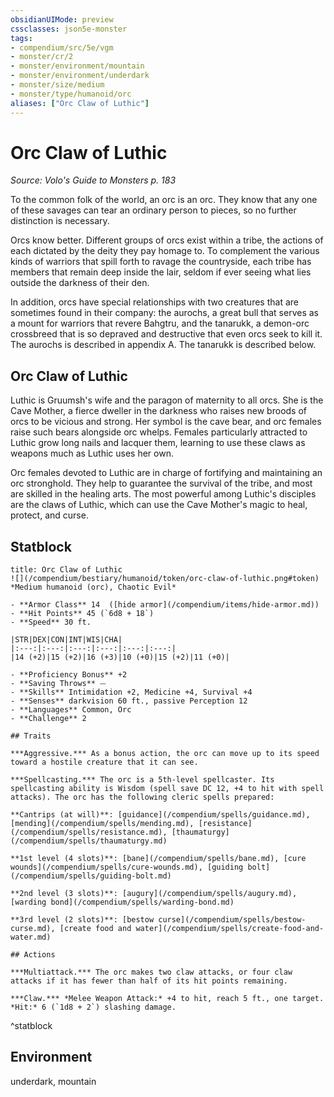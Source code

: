 ```yaml
---
obsidianUIMode: preview
cssclasses: json5e-monster
tags:
- compendium/src/5e/vgm
- monster/cr/2
- monster/environment/mountain
- monster/environment/underdark
- monster/size/medium
- monster/type/humanoid/orc
aliases: ["Orc Claw of Luthic"]
---
```

# Orc Claw of Luthic
*Source: Volo's Guide to Monsters p. 183*  

To the common folk of the world, an orc is an orc. They know that any one of these savages can tear an ordinary person to pieces, so no further distinction is necessary.

Orcs know better. Different groups of orcs exist within a tribe, the actions of each dictated by the deity they pay homage to. To complement the various kinds of warriors that spill forth to ravage the countryside, each tribe has members that remain deep inside the lair, seldom if ever seeing what lies outside the darkness of their den.

In addition, orcs have special relationships with two creatures that are sometimes found in their company: the aurochs, a great bull that serves as a mount for warriors that revere Bahgtru, and the tanarukk, a demon-orc crossbreed that is so depraved and destructive that even orcs seek to kill it. The aurochs is described in appendix A. The tanarukk is described below.

## Orc Claw of Luthic

Luthic is Gruumsh's wife and the paragon of maternity to all orcs. She is the Cave Mother, a fierce dweller in the darkness who raises new broods of orcs to be vicious and strong. Her symbol is the cave bear, and orc females raise such bears alongside orc whelps. Females particularly attracted to Luthic grow long nails and lacquer them, learning to use these claws as weapons much as Luthic uses her own.

Orc females devoted to Luthic are in charge of fortifying and maintaining an orc stronghold. They help to guarantee the survival of the tribe, and most are skilled in the healing arts. The most powerful among Luthic's disciples are the claws of Luthic, which can use the Cave Mother's magic to heal, protect, and curse.

## Statblock

```ad-statblock
title: Orc Claw of Luthic
![](/compendium/bestiary/humanoid/token/orc-claw-of-luthic.png#token)
*Medium humanoid (orc), Chaotic Evil*

- **Armor Class** 14  ([hide armor](/compendium/items/hide-armor.md))
- **Hit Points** 45 (`6d8 + 18`)
- **Speed** 30 ft.

|STR|DEX|CON|INT|WIS|CHA|
|:---:|:---:|:---:|:---:|:---:|:---:|
|14 (+2)|15 (+2)|16 (+3)|10 (+0)|15 (+2)|11 (+0)|

- **Proficiency Bonus** +2
- **Saving Throws** ⏤
- **Skills** Intimidation +2, Medicine +4, Survival +4
- **Senses** darkvision 60 ft., passive Perception 12
- **Languages** Common, Orc
- **Challenge** 2

## Traits

***Aggressive.*** As a bonus action, the orc can move up to its speed toward a hostile creature that it can see.

***Spellcasting.*** The orc is a 5th-level spellcaster. Its spellcasting ability is Wisdom (spell save DC 12, +4 to hit with spell attacks). The orc has the following cleric spells prepared:

**Cantrips (at will)**: [guidance](/compendium/spells/guidance.md), [mending](/compendium/spells/mending.md), [resistance](/compendium/spells/resistance.md), [thaumaturgy](/compendium/spells/thaumaturgy.md)

**1st level (4 slots)**: [bane](/compendium/spells/bane.md), [cure wounds](/compendium/spells/cure-wounds.md), [guiding bolt](/compendium/spells/guiding-bolt.md)

**2nd level (3 slots)**: [augury](/compendium/spells/augury.md), [warding bond](/compendium/spells/warding-bond.md)

**3rd level (2 slots)**: [bestow curse](/compendium/spells/bestow-curse.md), [create food and water](/compendium/spells/create-food-and-water.md)

## Actions

***Multiattack.*** The orc makes two claw attacks, or four claw attacks if it has fewer than half of its hit points remaining.

***Claw.*** *Melee Weapon Attack:* +4 to hit, reach 5 ft., one target. *Hit:* 6 (`1d8 + 2`) slashing damage.
```
^statblock

## Environment

underdark, mountain